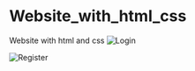 # Website_with_html_css
Website with html and css
![Login](https://user-images.githubusercontent.com/65452396/221372786-d116dfb9-b239-4cf4-9eeb-331a027bd4c4.png)

![Register](https://user-images.githubusercontent.com/65452396/221372796-698ac20b-03dd-4d70-b877-906ee817552e.png)
